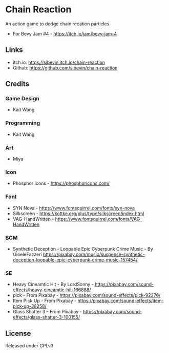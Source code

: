 # Chain Reaction

An action game to dodge chain recation particles.

- For Bevy Jam #4 - https://itch.io/jam/bevy-jam-4

## Links

- itch.io: https://sibevin.itch.io/chain-reaction
- Github: https://github.com/sibevin/chain-reaction

## Credits

### Game Design

- Kait Wang

### Programming

- Kait Wang

### Art

- Miya

### Icon

- Phosphor Icons - https://phosphoricons.com/

### Font

- SYN Nova - https://www.fontsquirrel.com/fonts/syn-nova
- Silkscreen - https://kottke.org/plus/type/silkscreen/index.html
- VAG-HandWritten - https://www.fontsquirrel.com/fonts/VAG-HandWritten

### BGM

- Synthetic Deception - Loopable Epic Cyberpunk Crime Music - By GioeleFazzeri
  https://pixabay.com/music/suspense-synthetic-deception-loopable-epic-cyberpunk-crime-music-157454/

### SE

- Heavy Cineamtic Hit - By LordSonny - https://pixabay.com/sound-effects/heavy-cineamtic-hit-166888/
- pick - From Pixabay - https://pixabay.com/sound-effects/pick-92276/
- Item Pick Up - From Pixabay - https://pixabay.com/sound-effects/item-pick-up-38258/
- Glass Shatter 3 - From Pixabay - https://pixabay.com/sound-effects/glass-shatter-3-100155/

## License

Released under GPLv3
